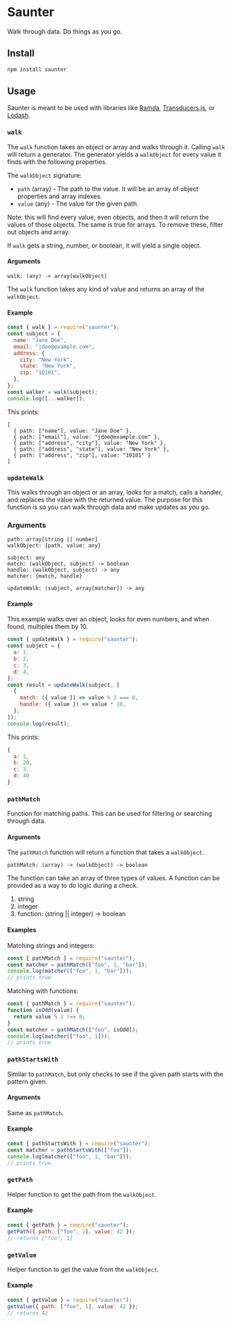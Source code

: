 # Saunter

Walk through data. Do things as you go.

## Install

```sh
npm install saunter
```

## Usage

Saunter is meant to be used with libraries like [Ramda](https://ramdajs.com/), [Transducers.js](https://github.com/cognitect-labs/transducers-js), or [Lodash](https://lodash.com/).

### `walk`

The `walk` function takes an object or array and walks through it. Calling `walk` will return a generator. The generator yields a `walkObject` for every value it finds with the following properties.

The `walkObject` signature:

- `path` (array) - The path to the value. It will be an array of object properties and array indexes.
- `value` (any) - The value for the given path.

Note: this will find every value, even objects, and then it will return the values of those objects. The same is true for arrays. To remove these, filter out objects and array.

If `walk` gets a string, number, or boolean, it will yield a single object.

#### Arguments

```
walk: (any) -> array[walkObject]
```

The `walk` function takes any kind of value and returns an array of the `walkObject`.

#### Example

```js
const { walk } = require("saunter");
const subject = {
  name: "Jane Doe",
  email: "jdoe@example.com",
  address: {
    city: "New York",
    state: "New York",
    zip: "10101",
  },
};
const walker = walk(subject);
console.log([...walker]);
```

This prints:

```
[
  { path: ["name"], value: "Jane Doe" },
  { path: ["email"], value: "jdoe@example.com" },
  { path: ["address", "city"], value: "New York" },
  { path: ["address", "state"], value: "New York" },
  { path: ["address", "zip"], value: "10101" }
]
```

### `updateWalk`

This walks through an object or an array, looks for a match, calls a handler, and replaces the value with the returned value. The purpose for this function is so you can walk through data and make updates as you go.

### Arguments

```
path: array[string || number]
walkObject: {path, value: any}

subject: any
match: (walkObject, subject) -> boolean
handle: (walkObject, subject) -> any
matcher: {match, handle}

updateWalk: (subject, array[matcher]) -> any
```

#### Example

This example walks over an object, looks for even numbers, and when found, multiples them by 10.

```js
const { updateWalk } = require("saunter");
const subject = {
  a: 1,
  b: 2,
  c: 3,
  d: 4,
};
const result = updateWalk(subject, [
  {
    match: ({ value }) => value % 2 === 0,
    handle: ({ value }) => value * 10,
  },
]);
console.log(result);
```

This prints:

```js
{
  a: 1,
  b: 20,
  c: 3,
  d: 40
}
```

### `pathMatch`

Function for matching paths. This can be used for filtering or searching through data.

#### Arguments

The `pathMatch` function will return a function that takes a `walkObject`.

```
pathMatch: (array) -> (walkObject) -> boolean
```

The function can take an array of three types of values. A function can be provided as a way to do logic during a check.

1. string
1. integer
1. function: (string || integer) -> boolean

#### Examples

Matching strings and integers:

```js
const { pathMatch } = require("saunter");
const matcher = pathMatch(["foo", 1, "bar"]);
console.log(matcher(["foo", 1, "bar"]));
// prints true
```

Matching with functions:

```js
const { pathMatch } = require("saunter");
function isOdd(value) {
  return value % 2 !== 0;
}
const matcher = pathMatch(["foo", isOdd]);
console.log(matcher(["foo", 1]));
// prints true
```

### `pathStartsWith`

Similar to `pathMatch`, but only checks to see if the given path starts with the pattern given.

#### Arguments

Same as `pathMatch`.

#### Example

```js
const { pathStartsWith } = require("saunter");
const matcher = pathStartsWith(["foo"]);
console.log(matcher(["foo", 1, "bar"]));
// prints true
```

### `getPath`

Helper function to get the path from the `walkObject`.

#### Example

```js
const { getPath } = require("saunter");
getPath({ path: ["foo", 1], value: 42 });
// returns ["foo", 1]
```

### `getValue`

Helper function to get the value from the `walkObject`.

#### Example

```js
const { getValue } = require("saunter");
getValue({ path: ["foo", 1], value: 42 });
// returns 42
```
